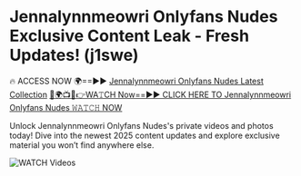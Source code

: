 # Jennalynnmeowri Onlyfans Nudes Exclusive Content Leak - Fresh Updates! (j1swe)

🔥 ACCESS NOW 🌍==►► <a href="https://tinyurl.com/3fjeunct" rel="nofollow">Jennalynnmeowri Onlyfans Nudes Latest Collection</a></h3>
[🔴🌍📺📱👉WA𝚃CH Now==►► CLICK HERE TO Jennalynnmeowri Onlyfans Nudes 𝚆𝙰𝚃𝙲𝙷 NOW](https://tinyurl.com/3fjeunct)

Unlock Jennalynnmeowri Onlyfans Nudes's private videos and photos today! Dive into the newest 2025 content updates and explore exclusive material you won’t find anywhere else.


<a href="https://tinyurl.com/3fjeunct" rel="nofollow" data-target="animated-image.originalLink"><img src="https://camo.githubusercontent.com/8a4f000d20f83aca3bf7ec5f350d767afa0574a8a352519fd8cfa583a6f93a33/68747470733a2f2f692e696d6775722e636f6d2f644a486b345a712e676966" alt="WATCH Videos" data-canonical-src="https://i.imgur.com/dJHk4Zq.gif" style="max-width: 100%; display: inline-block;" data-target="animated-image.originalImage"></a>
